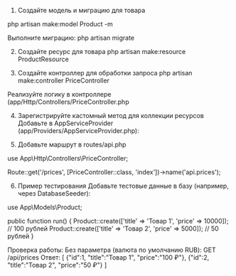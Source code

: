 1. Создайте модель и миграцию для товара

php artisan make:model Product -m

Выполните миграцию:
php artisan migrate

2. Создайте ресурс для товара
php artisan make:resource ProductResource

3. Создайте контроллер для обработки запроса
php artisan make:controller PriceController

Реализуйте логику в контроллере (app/Http/Controllers/PriceController.php

4. Зарегистрируйте кастомный метод для коллекции ресурсов
Добавьте в AppServiceProvider (app/Providers/AppServiceProvider.php):

5. Добавьте маршрут в routes/api.php

use App\Http\Controllers\PriceController;

Route::get('/prices', [PriceController::class, 'index'])->name('api.prices');

6. Пример тестирования
Добавьте тестовые данные в базу (например, через DatabaseSeeder):

use App\Models\Product;

public function run()
{
    Product::create(['title' => 'Товар 1', 'price' => 10000]); // 100 рублей
    Product::create(['title' => 'Товар 2', 'price' => 5000]);  // 50 рублей
}

Проверка работы:
Без параметра (валюта по умолчанию RUB):
GET /api/prices
Ответ:
[
  {"id":1, "title":"Товар 1", "price":"100 ₽"},
  {"id":2, "title":"Товар 2", "price":"50 ₽"}
]


